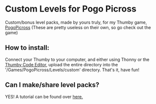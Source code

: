 # Custom Levels for Pogo Picross
Custom/bonus level packs, made by yours truly, for my Thumby game, [PogoPicross](https://github.com/PogostixWithAnX/PogoPicross)
(These are pretty useless on their own, so go check out the game)

## How to install:
Connect your Thumby to your computer, and either using Thonny or the [Thumby Code Editor](https://code.thumby.us/), upload the entire directory into the '/Games/PogoPicross/Levels/custom' directory. That's it, have fun!

## Can I make/share level packs?
YES! A tutorial can be found over [here.](https://docs.google.com/document/d/1LuCHmDHdNcXPD8UELjZ-VZ-BLbgADdSr3k3AZvKrtZ4/edit?usp=sharing)
